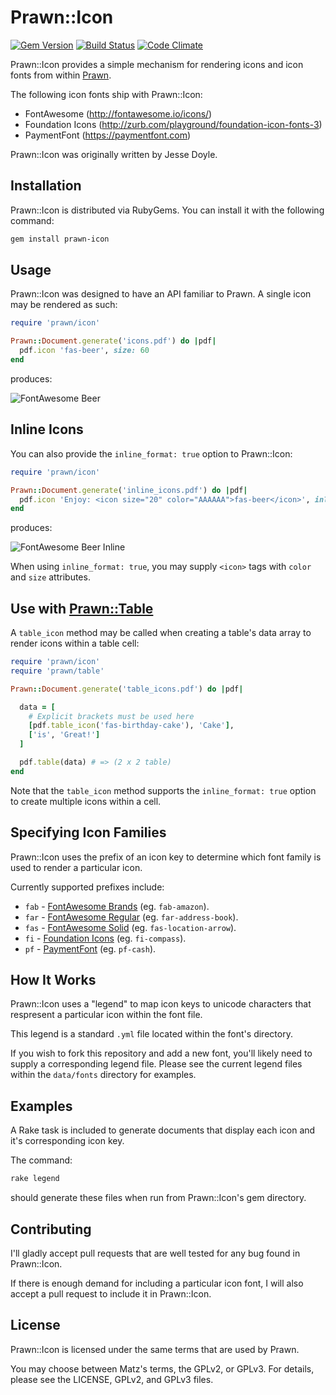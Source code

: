 # Prawn::Icon

[![Gem Version](https://badge.fury.io/rb/prawn-icon.svg)](http://badge.fury.io/rb/prawn-icon)
[![Build Status](https://api.travis-ci.org/jessedoyle/prawn-icon.svg?branch=master)](http://travis-ci.org/jessedoyle/prawn-icon)
[![Code Climate](https://codeclimate.com/github/jessedoyle/prawn-icon/badges/gpa.svg)](https://codeclimate.com/github/jessedoyle/prawn-icon)

Prawn::Icon provides a simple mechanism for rendering icons and icon fonts from within [Prawn](https://github.com/prawnpdf/prawn).

The following icon fonts ship with Prawn::Icon:

* FontAwesome (http://fontawesome.io/icons/)
* Foundation Icons (http://zurb.com/playground/foundation-icon-fonts-3)
* PaymentFont (https://paymentfont.com)

Prawn::Icon was originally written by Jesse Doyle.

## Installation

Prawn::Icon is distributed via RubyGems. You can install it with the following command:

```bash
gem install prawn-icon
```

## Usage

Prawn::Icon was designed to have an API familiar to Prawn. A single icon may be rendered as such:

```ruby
require 'prawn/icon'

Prawn::Document.generate('icons.pdf') do |pdf|
  pdf.icon 'fas-beer', size: 60
end
```

produces:

![FontAwesome Beer](https://raw.github.com/jessedoyle/prawn-icon/master/examples/fas-beer.png)

## Inline Icons

You can also provide the `inline_format: true` option to Prawn::Icon:

```ruby
require 'prawn/icon'

Prawn::Document.generate('inline_icons.pdf') do |pdf|
  pdf.icon 'Enjoy: <icon size="20" color="AAAAAA">fas-beer</icon>', inline_format: true
end
```

produces:

![FontAwesome Beer Inline](https://raw.github.com/jessedoyle/prawn-icon/master/examples/fas-beer-inline.png)

When using `inline_format: true`, you may supply `<icon>` tags with `color` and `size` attributes.

## Use with [Prawn::Table](https://github.com/prawnpdf/prawn-table)

A `table_icon` method may be called when creating a table's data array to render icons within a table cell:

```ruby
require 'prawn/icon'
require 'prawn/table'

Prawn::Document.generate('table_icons.pdf') do |pdf|

  data = [
    # Explicit brackets must be used here
    [pdf.table_icon('fas-birthday-cake'), 'Cake'],
    ['is', 'Great!']
  ]

  pdf.table(data) # => (2 x 2 table)
end
```

Note that the `table_icon` method supports the `inline_format: true` option to create multiple icons within a cell.

## Specifying Icon Families

Prawn::Icon uses the prefix of an icon key to determine which font family is used to render a particular icon.

Currently supported prefixes include:

* `fab` - [FontAwesome Brands](https://fontawesome.com/icons?d=gallery&s=brands&m=free) (eg. `fab-amazon`).
* `far` - [FontAwesome Regular](https://fontawesome.com/icons?d=gallery&s=regular&m=free) (eg. `far-address-book`).
* `fas` - [FontAwesome Solid](https://fontawesome.com/icons?d=gallery&s=solid&m=free) (eg. `fas-location-arrow`).
* `fi` - [Foundation Icons](https://zurb.com/playground/foundation-icon-fonts-3) (eg. `fi-compass`).
* `pf` - [PaymentFont](https://paymentfont.com/#icons) (eg. `pf-cash`).

## How It Works

Prawn::Icon uses a "legend" to map icon keys to unicode characters that respresent a particular icon within the font file.

This legend is a standard `.yml` file located within the font's directory.

If you wish to fork this repository and add a new font, you'll likely need to supply a corresponding legend file. Please see the current legend files within the `data/fonts` directory for examples.

## Examples

A Rake task is included to generate documents that display each icon and it's corresponding icon key.

The command:

```bash
rake legend
```

should generate these files when run from Prawn::Icon's gem directory.

## Contributing

I'll gladly accept pull requests that are well tested for any bug found in Prawn::Icon.

If there is enough demand for including a particular icon font, I will also accept a pull request to include it in Prawn::Icon.

## License

Prawn::Icon is licensed under the same terms that are used by Prawn.

You may choose between Matz's terms, the GPLv2, or GPLv3. For details, please see the LICENSE, GPLv2, and GPLv3 files.
